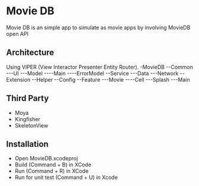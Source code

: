 # Movie DB

Movie DB is an simple app to simulate as movie apps by involving MovieDB open API

## Architecture
Using VIPER (View Interactor Presenter Entity Router).
-MovieDB
--Common
---UI
---Model
----Main
----ErrorModel
--Service
---Data
---Network
--Extension
--Helper
--Config
--Feature
---Movie
----Cell
---Splash
---Main

## Third Party
- Moya
- Kingfisher
- SkeletonView

## Installation
- Open MovieDB.xcodeproj
- Build (Command + B) in XCode
- Run (Command + R) in XCode
- Run for unit test (Command + U) in Xcode


